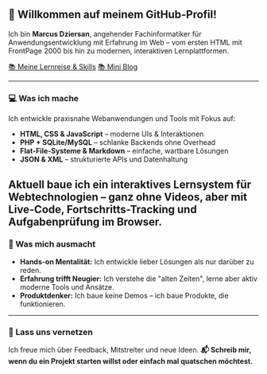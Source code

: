## 👋 Willkommen auf meinem GitHub-Profil!

Ich bin **Marcus Dziersan**, angehender Fachinformatiker für Anwendungsentwicklung mit Erfahrung im Web – vom ersten HTML mit FrontPage 2000 bis hin zu modernen, interaktiven Lernplattformen.

[📚 Meine Lernreise & Skills](learning-skills.md)
[📚 Mini Blog](https://marbyte.org/index.php)

---

### 💻 Was ich mache

Ich entwickle praxisnahe Webanwendungen und Tools mit Fokus auf:

* **HTML, CSS & JavaScript** – moderne UIs & Interaktionen
* **PHP + SQLite/MySQL** – schlanke Backends ohne Overhead
* **Flat-File-Systeme & Markdown** – einfache, wartbare Lösungen
* **JSON & XML** – strukturierte APIs und Datenhaltung

Aktuell baue ich ein **interaktives Lernsystem** für Webtechnologien – ganz ohne Videos, aber mit Live-Code, Fortschritts-Tracking und Aufgabenprüfung im Browser.
---

### 🚀 Was mich ausmacht

* **Hands-on Mentalität:** Ich entwickle lieber Lösungen als nur darüber zu reden.
* **Erfahrung trifft Neugier:** Ich verstehe die "alten Zeiten", lerne aber aktiv moderne Tools und Ansätze.
* **Produktdenker:** Ich baue keine Demos – ich baue Produkte, die funktionieren.

---

### 🤝 Lass uns vernetzen

Ich freue mich über Feedback, Mitstreiter und neue Ideen.
**📬 Schreib mir, wenn du ein Projekt starten willst oder einfach mal quatschen möchtest.**
